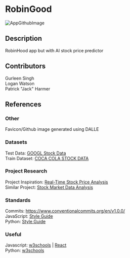 # RobinGood
![AppGithubImage](https://github.com/user-attachments/assets/94a06b33-db95-410a-99fb-c577f9467fab)

## Description
RobinHood app but with AI stock price predictor

## Contributors
Gurleen Singh\
Logan Watson\
Patrick "Jack" Harmer

## References

### Other
Favicon/Github image generated using DALLE

### Datasets
Test Data: [GOOGL Stock Data](https://www.kaggle.com/datasets/varpit94/google-stock-data?resource=download/)\
Train Dataset: [COCA COLA STOCK DATA](https://www.kaggle.com/datasets/meetnagadia/coco-cola-stock-data-19622021?resource=download)

### Project Research
Project Inspiration: [Real-Time Stock Price Analysis](https://www.guvi.io/blog/data-structures-and-algorithms-project-ideas/)\
Similar Project: [Stock Market Data Analysis](https://github.com/anwarcsebd/stock-market-analysis)

### Standards
Commits: https://www.conventionalcommits.org/en/v1.0.0/ \
JavaScript: [Style Guide](https://google.github.io/styleguide/jsguide.html) \
Python: [Style Guide](https://peps.python.org/pep-0008/)

### Useful
Javascript: [w3schools](https://www.w3schools.com/js) | [React](https://react.dev/)\
Python: [w3schools](https://www.w3schools.com/python)
